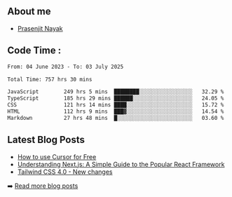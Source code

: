 ## About me
- [Prasenjit Nayak](https://prasen.dev) <br>

## Code Time : 
<!--START_SECTION:waka-->

```txt
From: 04 June 2023 - To: 03 July 2025

Total Time: 757 hrs 30 mins

JavaScript        249 hrs 5 mins  ████████░░░░░░░░░░░░░░░░░   32.29 %
TypeScript        185 hrs 29 mins ██████░░░░░░░░░░░░░░░░░░░   24.05 %
CSS               121 hrs 14 mins ████░░░░░░░░░░░░░░░░░░░░░   15.72 %
HTML              112 hrs 9 mins  ███▓░░░░░░░░░░░░░░░░░░░░░   14.54 %
Markdown          27 hrs 48 mins  █░░░░░░░░░░░░░░░░░░░░░░░░   03.60 %
```

<!--END_SECTION:waka-->

## Latest Blog Posts
<!-- BLOG-POSTS:START -->
- [How to use Cursor for Free](https://github.com/StarKnightt/prasendev/blog/cursor-free)
- [Understanding Next.js: A Simple Guide to the Popular React Framework](https://github.com/StarKnightt/prasendev/blog/next-js-workflow)
- [Tailwind CSS 4.0 - New changes](https://github.com/StarKnightt/prasendev/blog/tailwindcss-4.0)

➡️ [Read more blog posts](https://prasen.dev/blog)
<!-- BLOG-POSTS:END -->


<!-- End of the README files :) --!>
